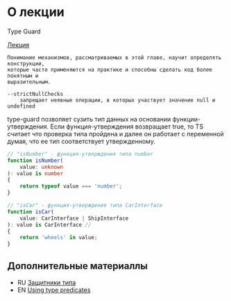 # О лекции

Type Guard

[Лекция](https://campfire-school.com/courses/polnyy-kurs-po-typescript-react/episode/48)

````text
Понимание механизмов, рассматриваемых в этой главе, научит определять конструкции, 
которые часто применяются на практике и способны сделать код более понятным и 
выразительным.

--strictNullChecks 
    запрещает неявные операции, в которых участвует значение null и undefined
````

type-guard позволяет сузить тип данных на основании функции-утверждения.
Если функция-утверждения возвращает true, то TS считает что проверка типа 
пройдена и далее он работает с переменной думая, что ее тип соответствует утвержденному.  
```ts
// "isNumber" - функция-утверждения типа number
function isNumber(
    value: unknown
): value is number 
{
    return typeof value === 'number';
}

// "isCar" - функция-утверждения типа CarInterface
function isCar(
    value: CarInterface | ShipInterface
): value is CarInterface //
{
    return 'wheels' in value;
}
```

## Дополнительные материаллы

* RU [Защитники типа](https://scriptdev.ru/guide/036/)
* EN [Using type predicates](https://www.typescriptlang.org/docs/handbook/2/narrowing.html#using-type-predicates)